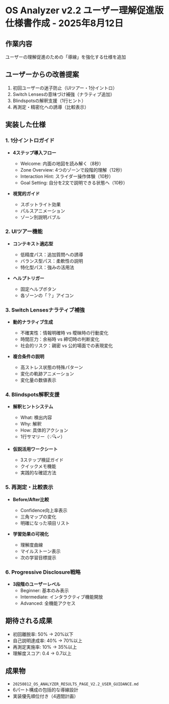 # OS Analyzer v2.2 ユーザー理解促進版仕様書作成 - 2025年8月12日

## 作業内容
ユーザーの理解促進のための「導線」を強化する仕様を追加

## ユーザーからの改善提案
1. 初回ユーザーの迷子防止（UIツアー・1分イントロ）
2. Switch Lensesの意味づけ補強（ナラティブ追加）
3. Blindspotsの解釈支援（1行ヒント）
4. 再測定・精密化への誘導（比較表示）

## 実装した仕様

### 1. 1分イントロガイド
- **4ステップ導入フロー**
  - Welcome: 内面の地図を読み解く（8秒）
  - Zone Overview: 4つのゾーンで段階的理解（12秒）
  - Interaction Hint: スライダー操作体験（10秒）
  - Goal Setting: 自分を2文で説明できる状態へ（10秒）

- **視覚的ガイド**
  - スポットライト効果
  - パルスアニメーション
  - ゾーン別説明バブル

### 2. UIツアー機能
- **コンテキスト適応型**
  - 低精度パス：追加質問への誘導
  - バランス型パス：柔軟性の説明
  - 特化型パス：強みの活用法

- **ヘルプトリガー**
  - 固定ヘルプボタン
  - 各ゾーンの「？」アイコン

### 3. Switch Lensesナラティブ補強
- **動的ナラティブ生成**
  - 不確実性：情報明確時 vs 曖昧時の行動変化
  - 時間圧力：余裕時 vs 締切時の判断変化
  - 社会的リスク：親密 vs 公的場面での表現変化

- **複合条件の説明**
  - 高ストレス状態の特殊パターン
  - 変化の軌跡アニメーション
  - 変化量の数値表示

### 4. Blindspots解釈支援
- **解釈ヒントシステム**
  - What: 検出内容
  - Why: 解釈
  - How: 具体的アクション
  - 1行サマリー（💡🔍✓）

- **仮説活用ワークシート**
  - 3ステップ検証ガイド
  - クイックメモ機能
  - 実践的な確認方法

### 5. 再測定・比較表示
- **Before/After比較**
  - Confidence向上率表示
  - 三角マップの変化
  - 明確になった項目リスト

- **学習効果の可視化**
  - 理解度曲線
  - マイルストーン表示
  - 次の学習目標提示

### 6. Progressive Disclosure戦略
- **3段階のユーザーレベル**
  - Beginner: 基本のみ表示
  - Intermediate: インタラクティブ機能開放
  - Advanced: 全機能アクセス

## 期待される成果
- 初回離脱率: 50% → 20%以下
- 自己説明達成率: 40% → 70%以上
- 再測定実施率: 10% → 35%以上
- 理解度スコア: 0.4 → 0.7以上

## 成果物
- `20250812_OS_ANALYZER_RESULTS_PAGE_V2.2_USER_GUIDANCE.md`
- 6パート構成の包括的な導線設計
- 実装優先順位付き（4週間計画）